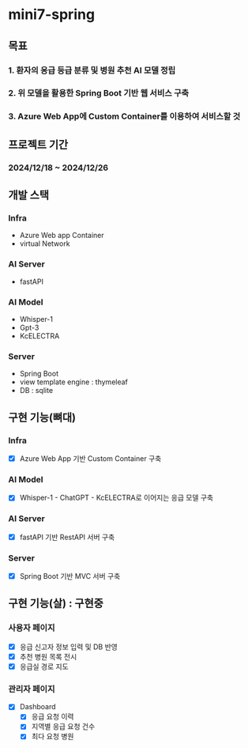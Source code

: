 # mini7-spring

## 목표
### 1. 환자의 응급 등급 분류 및 병원 추천 AI 모델 정립
### 2. 위 모델을 활용한 Spring Boot 기반 웹 서비스 구축
### 3. Azure Web App에 Custom Container를 이용하여 서비스할 것
## 프로젝트 기간
### 2024/12/18 ~ 2024/12/26
## 개발 스택
### Infra
- Azure Web app Container
- virtual Network
### AI Server
- fastAPI
### AI Model
- Whisper-1
- Gpt-3
- KcELECTRA
### Server
- Spring Boot
- view template engine : thymeleaf
- DB : sqlite
## 구현 기능(뼈대)
### Infra
- [X] Azure Web App 기반 Custom Container 구축 
### AI Model
- [X] Whisper-1 - ChatGPT - KcELECTRA로 이어지는 응급 모델 구축
### AI Server
- [X] fastAPI 기반 RestAPI 서버 구축
### Server
- [X] Spring Boot 기반 MVC 서버 구축
## 구현 기능(살) : 구현중
### 사용자 페이지
- [X] 응급 신고자 정보 입력 및 DB 반영
- [X] 추천 병원 목록 전시
- [X] 응급실 경로 지도
### 관리자 페이지
- [X] Dashboard
    - [X] 응급 요청 이력
    - [X] 지역별 응급 요청 건수
    - [X] 최다 요청 병원
